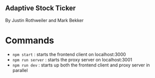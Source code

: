 ## Adaptive Stock Ticker
By Justin Rothweiler and Mark Bekker

# Commands
* `npm start` : starts the frontend client on localhost:3000
* `npm run server` : starts the proxy server on localhost:3001
* `npm run dev` : starts up both the frontend client and proxy server in parallel